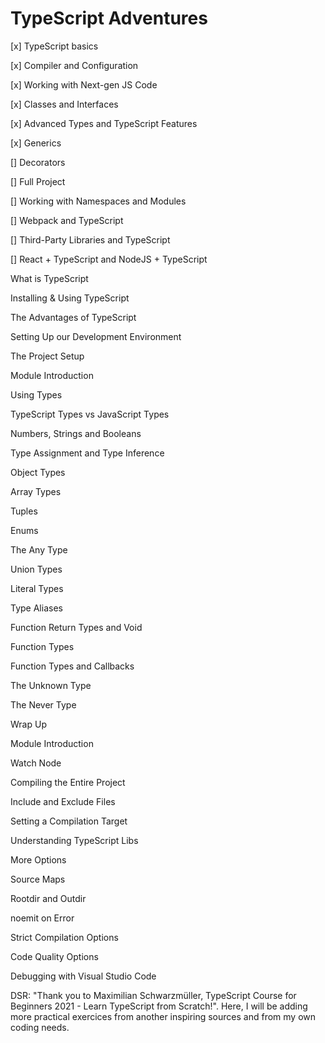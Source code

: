 # TypeScript Adventures

[x] TypeScript basics

[x] Compiler and Configuration

[x] Working with Next-gen JS Code

[x] Classes and Interfaces

[x] Advanced Types and TypeScript Features

[x] Generics

[] Decorators

[] Full Project

[] Working with Namespaces and Modules

[] Webpack and TypeScript

[] Third-Party Libraries and TypeScript

[] React + TypeScript and NodeJS + TypeScript

What is TypeScript

Installing & Using TypeScript

The Advantages of TypeScript

Setting Up our Development Environment

The Project Setup

Module Introduction

Using Types

TypeScript Types vs JavaScript Types

Numbers, Strings and Booleans

Type Assignment and Type Inference

Object Types

Array Types

Tuples

Enums

The Any Type

Union Types

Literal Types

Type Aliases

Function Return Types and Void

Function Types

Function Types and Callbacks

The Unknown Type

The Never Type

Wrap Up

Module Introduction

Watch Node

Compiling the Entire Project

Include and Exclude Files

Setting a Compilation Target

Understanding TypeScript Libs

More Options

Source Maps

Rootdir and Outdir

noemit on Error

Strict Compilation Options

Code Quality Options

Debugging with Visual Studio Code

DSR: "Thank you to Maximilian Schwarzmüller, TypeScript Course for Beginners 2021 - Learn TypeScript from Scratch!". Here, I will be adding more practical exercices from another inspiring sources and from my own coding needs.
